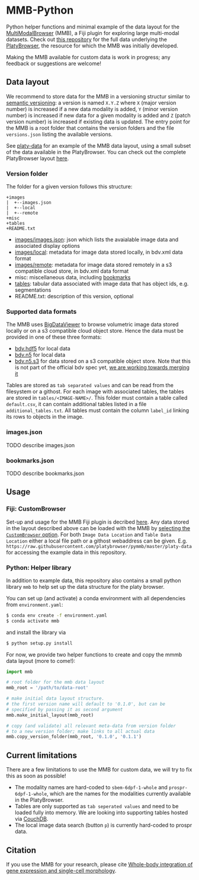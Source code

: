 # MMB-Python

Python helper functions and minimal example of the data layout for the [MultiModalBrowser](https://github.com/platybrowser/mmb-fiji) (MMB), a Fiji plugin for exploring large multi-modal datasets. Check out [this repository](https://github.com/platybrowser/platybrowser-backend) for the full data underlying the [PlatyBrowser](https://www.biorxiv.org/content/10.1101/2020.02.26.961037v1), the resource for which the MMB was initially developed.

Making the MMB available for custom data is work in progress; any feedback or suggestions are welcome!

## Data layout

We recommend to store data for the MMB in a versioning structur similar to [semantic versioning](https://semver.org/): a version is named `X.Y.Z` where `X` (major version number) is increased if a new data modality is added, `Y` (minor version number) is increased if new data for a given modality is added and `Z` (patch version number) is increased if existing data is updated.
The entry point for the MMB is a root folder that contains the version folders and the file `versions.json` listing the available versions.

See [platy-data](https://github.com/platybrowser/pymmb/tree/master/platy-data) for an example of 
the MMB data layout, using a small subset of the data available in the PlatyBrowser. You can check out the complete PlatyBrowser layout [here](https://github.com/platybrowser/platybrowser-backend/tree/master/data).

### Version folder

The folder for a given version follows this structure:
```
+images
|  +--images.json
|  +--local
|  +--remote
+misc
+tables
+README.txt
```

- [images/images.json](https://github.com/platybrowser/pymmb#imagesjson): json which lists the avaialable image data and associated display options
- [images/local](https://github.com/platybrowser/pymmb#supported-data-formats): metadata for image data stored locally, in bdv.xml data format
- [images/remote](https://github.com/platybrowser/pymmb#supported-data-formats): metadata for image data stored remotely in a s3 compatible cloud store, in bdv.xml data format
- misc: miscellaneous data, including [bookmarks](https://github.com/platybrowser/pymmb#bookmarksjson)
- [tables](https://github.com/platybrowser/pymmb#supported-data-formats): tabular data associated with image data that has object ids, e.g. segmentations
- README.txt: description of this version, optional


### Supported data formats

The MMB uses [BigDataViewer](https://imagej.net/BigDataViewer) to browse volumetric image data stored locally or on a s3 compatible cloud object store.
Hence the data must be provided in one of these three formats:
- [bdv.hdf5](https://imagej.net/BigDataViewer#About_the_BigDataViewer_data_format) for local data
- [bdv.n5](https://github.com/bigdataviewer/bigdataviewer-core/blob/master/BDV%20N5%20format.md) for local data
- [bdv.n5.s3](https://github.com/saalfeldlab/n5-aws-s3) for data stored on a s3 compatible object store. Note that this is not part of the official bdv spec yet, [we are working towards merging it](https://github.com/bigdataviewer/bigdataviewer-core/issues/80)

Tables are stored as `tab separated values` and can be read from the filesystem or a githost.
For each image with associated tables, the tables are stored in `tables/<IMAGE-NAME>/`.
This folder must contain a table called `default.csv`, it can contain additional tables listed in a file `additional_tables.txt`. All tables must contain the column `label_id` linking its rows to objects in the image.


### images.json

TODO describe images.json


### bookmarks.json

TODO describe bookmarks.json


## Usage

### Fiji: CustomBrowser

Set-up and usage for the MMB Fiji plugin is decribed [here](https://github.com/platybrowser/mmb-fiji#mmb-fiji).
Any data stored in the layout described above can be loaded with the MMB by [selecting the `CustomBrowser` option](https://github.com/platybrowser/mmb-fiji#advanced-options).
For both `Image Data Location` and `Table Data Location` either a local file path or a githost webaddress can be given.
E.g. `https://raw.githubusercontent.com/platybrowser/pymmb/master/platy-data` for accessing the example data in this repository.

### Python: Helper library

In addition to example data, this repository also contains a small python library `mmb` to help set up the data structure for the platy browser.

You can set up (and activate) a conda environment with all dependencies from `environment.yaml`:
```sh
$ conda env create -f environment.yaml
$ conda activate mmb
```
and  install the library via
```sh
$ python setup.py install
```

For now, we provide two helper functions to create and copy the mmmb data layout (more to come!):
```python
import mmb

# root folder for the mmb data layout
mmb_root = '/path/to/data-root'

# make initial data layout structure.
# the first version name will default to '0.1.0', but can be
# specified by passing it as second argument
mmb.make_initial_layout(mmb_root)

# copy (and validate) all relevant meta-data from version folder
# to a new version folder; make links to all actual data
mmb.copy_version_folder(mmb_root, '0.1.0', '0.1.1')
```


## Current limitations

There are a few limitations to use the MMB for custom data, we will try to fix this as soon as possible!

- The modality names are hard-coded to `sbem-6dpf-1-whole` and `prospr-6dpf-1-whole`, which are the names for the modalities currently available in the PlatyBrowser.
- Tables are only supported as `tab seperated values` and need to be loaded fully into memory. We are looking into supporting tables hosted via [CouchDB](https://couchdb.apache.org/).
- The local image data search (button `p`) is currently hard-coded to prospr data.


## Citation

If you use the MMB for your research, please cite [Whole-body integration of gene expression and single-cell morphology](https://www.biorxiv.org/content/10.1101/2020.02.26.961037v1).
